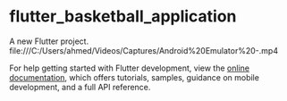 # flutter_basketball_application

A new Flutter project.
file:///C:/Users/ahmed/Videos/Captures/Android%20Emulator%20-.mp4
 
For help getting started with Flutter development, view the
[online documentation](https://docs.flutter.dev/), which offers tutorials,
samples, guidance on mobile development, and a full API reference.
